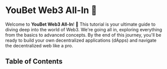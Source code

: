 # YouBet Web3 All-In 🎰

Welcome to **YouBet Web3 All-In**! 🎉 This tutorial is your ultimate guide to diving deep into the world of Web3. We're going all in, exploring everything from the basics to advanced concepts. By the end of this journey, you'll be ready to build your own decentralized applications (dApps) and navigate the decentralized web like a pro.

## Table of Contents
